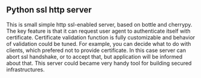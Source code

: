 ## Python ssl http server

This is small simple http ssl-enabled server, based on bottle and cherrypy.
The key feature is that it can request user agent to authenticate itself with certificate.
Certificate validation function is fully customizable and behavior of validation could be tuned.
For example, you can decide what to do with clients, which prefered not to provide certificate.
In this case server can abort ssl handshake, or to accept that, but application will be informed about that.
This server could became very handy tool for building secured infrastructures.

